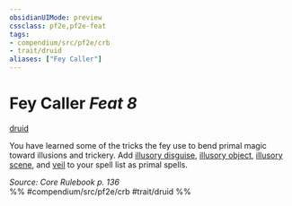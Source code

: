 ```yaml
---
obsidianUIMode: preview
cssclass: pf2e,pf2e-feat
tags:
- compendium/src/pf2e/crb
- trait/druid
aliases: ["Fey Caller"]
---
```

# Fey Caller  *Feat 8*  
[druid](rules/traits/druid.md)  


You have learned some of the tricks the fey use to bend primal magic toward illusions and trickery. Add [illusory disguise](compendium/spells/illusory-disguise.md), [illusory object](compendium/spells/illusory-object.md), [illusory scene](compendium/spells/illusory-scene.md), and [veil](compendium/spells/veil.md) to your spell list as primal spells.

*Source: Core Rulebook p. 136*  
%% #compendium/src/pf2e/crb #trait/druid %%